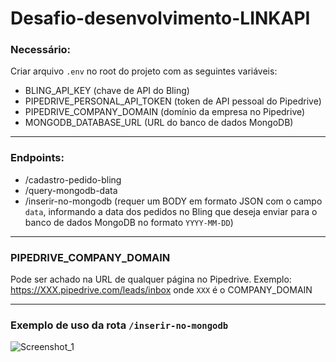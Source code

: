 # Desafio-desenvolvimento-LINKAPI
 
### Necessário:
Criar arquivo `.env` no root do projeto com as seguintes variáveis:
- BLING_API_KEY (chave de API do Bling)
- PIPEDRIVE_PERSONAL_API_TOKEN (token de API pessoal do Pipedrive)
- PIPEDRIVE_COMPANY_DOMAIN (domínio da empresa no Pipedrive)
- MONGODB_DATABASE_URL (URL do banco de dados MongoDB)

---

### Endpoints:
- /cadastro-pedido-bling
- /query-mongodb-data
- /inserir-no-mongodb (requer um BODY em formato JSON com o campo `data`, informando a data dos pedidos no Bling que deseja enviar para o banco de dados MongoDB no formato `YYYY-MM-DD`)

---

### PIPEDRIVE_COMPANY_DOMAIN
Pode ser achado na URL de qualquer página no Pipedrive. Exemplo: https://XXX.pipedrive.com/leads/inbox onde `XXX` é o COMPANY_DOMAIN

---

### Exemplo de uso da rota `/inserir-no-mongodb`
![Screenshot_1](https://user-images.githubusercontent.com/71686515/134794858-fb872729-724b-46e1-8ea7-5cce449525df.png)
